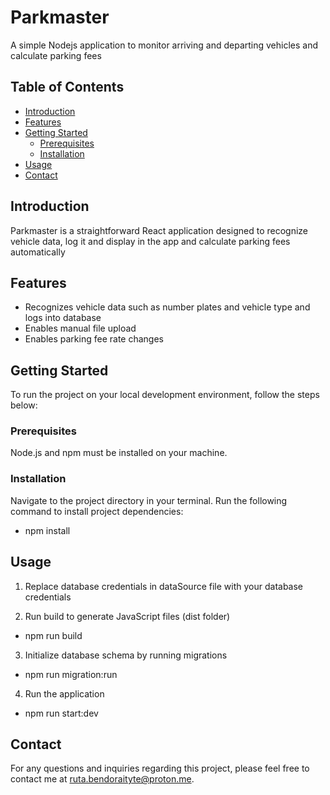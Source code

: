 # Parkmaster

A simple Nodejs application to monitor arriving and departing vehicles and calculate parking fees

## Table of Contents

- [Introduction](#introduction)
- [Features](#features)
- [Getting Started](#getting-started)
  - [Prerequisites](#prerequisites)
  - [Installation](#installation)
- [Usage](#usage)
- [Contact](#contact)

## Introduction

Parkmaster is a straightforward React application designed to recognize vehicle data, log it and display in the app and calculate parking fees automatically

## Features

- Recognizes vehicle data such as number plates and vehicle type and logs into database
- Enables manual file upload
- Enables parking fee rate changes

## Getting Started

To run the project on your local development environment, follow the steps below:

### Prerequisites

Node.js and npm must be installed on your machine.

### Installation

Navigate to the project directory in your terminal.
Run the following command to install project dependencies:

- npm install

## Usage

1. Replace database credentials in dataSource file with your database credentials

2. Run build to generate JavaScript files (dist folder)

- npm run build

3. Initialize database schema by running migrations

- npm run migration:run

4. Run the application

- npm run start:dev

## Contact

For any questions and inquiries regarding this project, please feel free to contact me at ruta.bendoraityte@proton.me.
